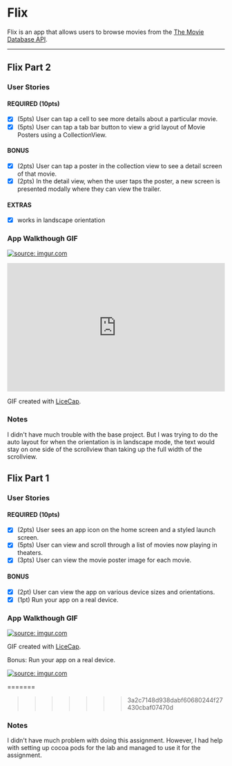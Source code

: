 # Flix

Flix is an app that allows users to browse movies from the [The Movie Database API](http://docs.themoviedb.apiary.io/#).

---

## Flix Part 2

### User Stories

#### REQUIRED (10pts)
- [x] (5pts) User can tap a cell to see more details about a particular movie.
- [x] (5pts) User can tap a tab bar button to view a grid layout of Movie Posters using a CollectionView.

#### BONUS
- [x] (2pts) User can tap a poster in the collection view to see a detail screen of that movie.
- [x] (2pts) In the detail view, when the user taps the poster, a new screen is presented modally where they can view the trailer.

#### EXTRAS
- [x] works in landscape orientation

### App Walkthough GIF

<a href="https://imgur.com/bdfICZh"><img src="https://i.imgur.com/bdfICZh.gif" title="source: imgur.com" /></a>

<iframe class="imgur-embed" width="100%" height="297" frameborder="0" src="https://i.imgur.com/ZiTrPIW.gifv#embed"></iframe>

GIF created with [LiceCap](http://www.cockos.com/licecap/).

### Notes
I didn't have much trouble with the base project. But I was trying to do the auto layout for when the orientation is in landscape mode, the text would stay on one side of the scrollview than taking up the full width of the scrollview.

## Flix Part 1

### User Stories

#### REQUIRED (10pts)
- [x] (2pts) User sees an app icon on the home screen and a styled launch screen.
- [x] (5pts) User can view and scroll through a list of movies now playing in theaters.
- [x] (3pts) User can view the movie poster image for each movie.

#### BONUS
- [x] (2pt) User can view the app on various device sizes and orientations.
- [x] (1pt) Run your app on a real device.

### App Walkthough GIF

<a href="https://imgur.com/MsSdlY9"><img src="https://i.imgur.com/MsSdlY9.gif" title="source: imgur.com" /></a>

GIF created with [LiceCap](http://www.cockos.com/licecap/).

Bonus: Run your app on a real device.

<a href="https://imgur.com/2nWFR1F"><img src="https://i.imgur.com/2nWFR1F.mp4" title="source: imgur.com" /></a>

=======
>>>>>>> 3a2c7148d938dabf60680244f27430cbaf07470d
### Notes
I didn't have much problem with doing this assignment. However, I had help with setting up cocoa pods for the lab and managed to use it for the assignment.
